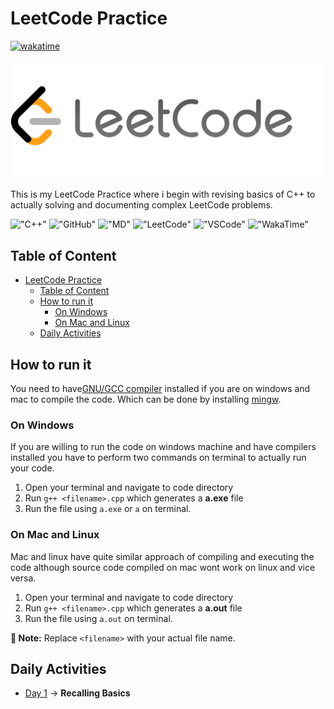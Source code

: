 # LeetCode Practice

[![wakatime](https://wakatime.com/badge/user/31d076e5-7f32-41dd-b1a2-a772c1767c0c/project/abd7dec6-fcb9-4ae4-bfd2-c1c1d97bcfa2.svg)](https://wakatime.com/badge/user/31d076e5-7f32-41dd-b1a2-a772c1767c0c/project/abd7dec6-fcb9-4ae4-bfd2-c1c1d97bcfa2)

[![LeetCode](./docs/LeetCode.png)](https://leetcode.com/dibeshrsubedi)

This is my LeetCode Practice where i begin with revising basics of C++ to actually solving and documenting complex LeetCode problems.

!["C++"](https://img.shields.io/badge/C%2B%2B-00599C?style=for-the-badge&logo=c%2B%2B&logoColor=white) !["GitHub"](https://img.shields.io/badge/GitHub-100000?style=for-the-badge&logo=github&logoColor=white) !["MD"](https://img.shields.io/badge/Markdown-000000?style=for-the-badge&logo=markdown&logoColor=white) !["LeetCode"](https://img.shields.io/badge/-LeetCode-FFA116?style=for-the-badge&logo=LeetCode&logoColor=black) !["VSCode"](https://img.shields.io/badge/VSCode-0078D4?style=for-the-badge&logo=visual%20studio%20code&logoColor=white) !["WakaTime"](https://img.shields.io/badge/WakaTime-000000?style=for-the-badge&logo=WakaTime&logoColor=white)

## Table of Content

- [LeetCode Practice](#leetcode-practice)
  - [Table of Content](#table-of-content)
  - [How to run it](#how-to-run-it)
    - [On Windows](#on-windows)
    - [On Mac and Linux](#on-mac-and-linux)
  - [Daily Activities](#daily-activities)

## How to run it

You need to have[GNU/GCC compiler](https://gcc.gnu.org/install/)  installed if you are on windows and mac to compile the code. Which can be done by installing [mingw](https://www.mingw-w64.org/downloads/).

### On Windows

If you are willing to run the code on windows machine and have compilers installed you have to perform two commands on terminal to actually run your code.

1. Open your terminal and navigate to code directory
2. Run `g++ <filename>.cpp` which generates a **a.exe** file
3. Run the file using `a.exe` or `a` on terminal.

### On Mac and Linux

Mac and linux have quite similar approach of compiling and executing the code although source code compiled on mac wont work on linux and vice versa.

1. Open your terminal and navigate to code directory
2. Run `g++ <filename>.cpp` which generates a **a.out** file
3. Run the file using `a.out` on terminal.

**📓 Note:** Replace `<filename>` with your actual file name.

## Daily Activities

- [Day 1](Day1/Readme.md)  -> **Recalling Basics**
